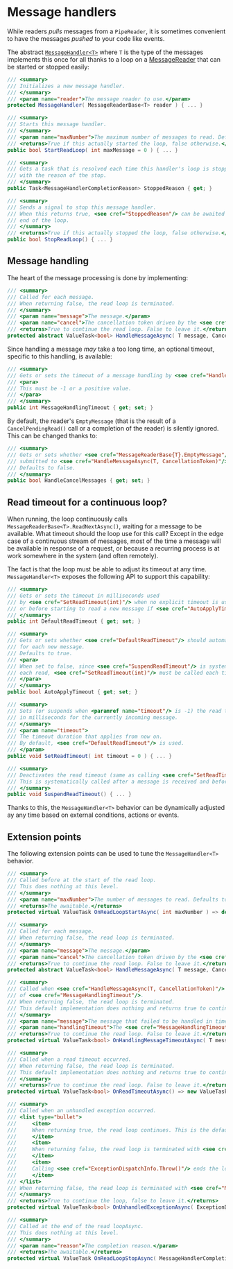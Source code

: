 # Message handlers

While readers _pulls_ messages from a `PipeReader`, it is sometimes convenient to
have the messages _pushed_ to your code like events.

The abstract [`MessageHandler<T>`](MessageHandler.cs) where `T` is the type of the messages implements
this once for all thanks to a loop on a [MessageReader](../MessageReader/README.md) that can be started
or stopped easily:
```csharp
/// <summary>
/// Initializes a new message handler.
/// </summary>
/// <param name="reader">The message reader to use.</param>
protected MessageHandler( MessageReaderBase<T> reader ) { ... }

/// <summary>
/// Starts this message handler.
/// </summary>
/// <param name="maxNumber">The maximum number of messages to read. Defaults to 0: the loop will continue to handle messages.</param>
/// <returns>True if this actually started the loop, false otherwise.</returns>
public bool StartReadLoop( int maxMessage = 0 ) { ... }

/// <summary>
/// Gets a task that is resolved each time this handler's loop is stopped
/// with the reason of the stop.
/// </summary>
public Task<MessageHandlerCompletionReason> StoppedReason { get; }

/// <summary>
/// Sends a signal to stop this message handler.
/// When this returns true, <see cref="StoppedReason"/> can be awaited to wait for the
/// end of the loop.
/// </summary>
/// <returns>True if this actually stopped the loop, false otherwise.</returns>
public bool StopReadLoop() { ... }
```
## Message handling
The heart of the message processing is done by implementing:
```csharp
/// <summary>
/// Called for each message.
/// When returning false, the read loop is terminated.
/// </summary>
/// <param name="message">The message.</param>
/// <param name="cancel">The cancellation token driven by the <see cref="MessageHandlingTimeout"/>.</param>
/// <returns>True to continue the read loop. False to leave it.</returns>
protected abstract ValueTask<bool> HandleMessageAsync( T message, CancellationToken cancel );
```
Since handling a message _may_ take a too long time, an optional timeout, specific to this handling, is available:
```csharp
/// <summary>
/// Gets or sets the timeout of a message handling by <see cref="HandleMessageAsync(T, CancellationToken)"/>.
/// <para>
/// This must be -1 or a positive value.
/// </para>
/// </summary>
public int MessageHandlingTimeout { get; set; }
```
By default, the reader's `EmptyMessage` (that is the result of a `CancelPendingRead()` call or a completion
of the reader) is silently ignored. This can be changed thanks to:
```csharp
/// <summary>
/// Gets or sets whether <see cref="MessageReaderBase{T}.EmptyMessage"/> must be
/// submitted to <see cref="HandleMessageAsync(T, CancellationToken)"/>.
/// Defaults to false.
/// </summary>
public bool HandleCancelMessages { get; set; }
```


## Read timeout for a continuous loop?
When running, the loop continuously calls `MessageReaderBase<T>.ReadNextAsync()`, waiting for a
message to be available. What timeout should the loop use for this call?
Except in the edge case of a continuous stream of messages, most of the time a message will
be available in response of a request, or because a recurring process is at work somewhere in the
system (and often remotely).

The fact is that the loop must be able to adjust its timeout at any time. `MessageHandler<T>`
exposes the following API to support this capability:
```csharp
/// <summary>
/// Gets or sets the timeout in milliseconds used 
/// by <see cref="SetReadTimeout(int)"/> when no explicit timeout is used,
/// or before starting to read a new message if <see cref="AutoApplyTimeout"/> is true.
/// </summary>
public int DefaultReadTimeout { get; set; }

/// <summary>
/// Gets or sets whether <see cref="DefaultReadTimeout"/> should automatically be applied
/// for each new message.
/// Defaults to true.
/// <para>
/// When set to false, since <see cref="SuspendReadTimeout"/> is systematically called after
/// each read, <see cref="SetReadTimeout(int)"/> must be called each time to reactivate the timeout.
/// </para>
/// </summary>
public bool AutoApplyTimeout { get; set; }

/// <summary>
/// Sets (or suspends when <paramref name="timeout"/> is -1) the read timeout
/// in milliseconds for the currently incoming message.
/// </summary>
/// <param name="timeout">
/// The timeout duration that applies from now on.
/// By default, <see cref="DefaultReadTimeout"/> is used.
/// </param>
public void SetReadTimeout( int timeout = 0 ) { ... }

/// <summary>
/// Deactivates the read timeout (same as calling <see cref="SetReadTimeout(int)"/> with -1).
/// This is systematically called after a message is received and before its handling.
/// </summary>
public void SuspendReadTimeout() { ... }
```

Thanks to this, the `MessageHandler<T>` behavior can be dynamically adjusted ay any time
based on external conditions, actions or events.

## Extension points
The following extension points can be used to tune the `MessageHandler<T>` behavior.
```csharp
/// <summary>
/// Called before at the start of the read loop.
/// This does nothing at this level.
/// </summary>
/// <param name="maxNumber">The number of messages to read. Defaults to -1 (no limit).</param>
/// <returns>The awaitable.</returns>
protected virtual ValueTask OnReadLoopStartAsync( int maxNumber ) => default;

/// <summary>
/// Called for each message.
/// When returning false, the read loop is terminated.
/// </summary>
/// <param name="message">The message.</param>
/// <param name="cancel">The cancellation token driven by the <see cref="MessageHandlingTimeout"/>.</param>
/// <returns>True to continue the read loop. False to leave it.</returns>
protected abstract ValueTask<bool> HandleMessageAsync( T message, CancellationToken cancel );

/// <summary>
/// Called when <see cref="HandleMessageAsync(T, CancellationToken)"/> has been canceled because
/// of <see cref="MessageHandlingTimeout"/>.
/// When returning false, the read loop is terminated.
/// This default implementation does nothing and returns true to continue the loop.
/// </summary>
/// <param name="message">The message that failed to be handled in time.</param>
/// <param name="handlingTimeout">The <see cref="MessageHandlingTimeout"/> value.</param>
/// <returns>True to continue the read loop. False to leave it.</returns>
protected virtual ValueTask<bool> OnHandlingMessageTimeoutAsync( T message, int handlingTimeout ) => new ValueTask<bool>( true );

/// <summary>
/// Called when a read timeout occurred.
/// When returning false, the read loop is terminated.
/// This default implementation does nothing and returns true to continue the loop.
/// </summary>
/// <returns>True to continue the read loop. False to leave it.</returns>
protected virtual ValueTask<bool> OnReadTimeoutAsync() => new ValueTask<bool>( true );

/// <summary>
/// Called when an unhandled exception occurred.
/// <list type="bullet">
///     <item>
///     When returning true, the read loop continues. This is the default.
///     </item>
///     <item>
///     When returning false, the read loop is terminated with <see cref="MessageHandlerCompletionReason.UnhandledError"/>.
///     </item>
///     <item>
///     Calling <see cref="ExceptionDispatchInfo.Throw()"/> ends the loop with the exception: the <see cref="StoppedReason"/> is <see cref="TaskStatus.Faulted"/>.
///     </item>
/// </list>
/// When returning false, the read loop is terminated with <see cref="MessageHandlerCompletionReason.UnhandledError"/>.
/// </summary>
/// <returns>True to continue the loop, false to leave it.</returns>
protected virtual ValueTask<bool> OnUnhandledExceptionAsync( ExceptionDispatchInfo ex ) => new ValueTask<bool>( true );

/// <summary>
/// Called at the end of the read loopAsync.
/// This does nothing at this level.
/// </summary>
/// <param name="reason">The completion reason.</param>
/// <returns>The awaitable.</returns>
protected virtual ValueTask OnReadLoopStopAsync( MessageHandlerCompletionReason reason ) => default;
```
